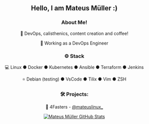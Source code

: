 
<div align="center">
<h2>Hello, I am Mateus Müller :)</h2>

<h3>  About Me!</h3>

  🙋 DevOps, calisthenics, content creation and coffee!
  
  💼 Working as a DevOps Engineer

<h3>⚙️ Stack</h3>

  💻 Linux ● Docker ● Kubernetes ● Ansible ● Terraform ● Jenkins
  
  ⭐ Debian (testing) ● VsCode ● Tilix ● Vim ● ZSH

<h3>🛠️ Projects:</h3>

  🐧 4Fasters - [@mateuslinux_](https://4fasters.com.br/)


[![Mateus Müller GitHub Stats](https://github-readme-stats.vercel.app/api?username=mateusmuller&show_icons=true)](https://github.com/mateusmuller)

